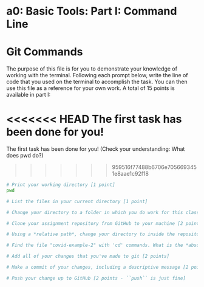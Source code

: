 # a0: Basic Tools: Part I: Command Line

# Git Commands
The purpose of this file is for you to demonstrate your knowledge of working with the terminal. Following each prompt below, write the line of code that you used on the terminal to accomplish the task. You can then use this file as a reference for your own work. A total of 15 points is available in part I:

<<<<<<< HEAD
The first task has been done for you!
=======
The first task has been done for you! (Check your understanding: What does pwd do?)
>>>>>>> 959516f77488b6706e7056693451e8aae1c92f18

```bash
# Print your working directory [1 point]
pwd

# List the files in your current directory [1 point]

# Change your directory to a folder in which you do work for this class [1 point]

# Clone your assignment repository from GitHub to your machine [2 points]

# Using a *relative path*, change your directory to inside the repository you just cloned [2 points]

# Find the file "covid-example-2" with 'cd' commands. What is the *absolute path* to this file? [2 points]

# Add all of your changes that you've made to git [2 points]

# Make a commit of your changes, including a descriptive message [2 points: -1 if the commit doesn't describe the work completed]

# Push your change up to GitHub [2 points - ``push`` is just fine]

```

